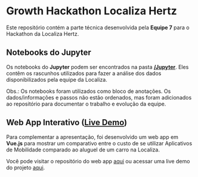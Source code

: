 # Growth Hackathon Localiza Hertz

Este repositório contém a parte técnica desenvolvida pela **Equipe 7** para o Hackathon da Localiza Hertz.

## Notebooks do Jupyter

Os notebooks do **Jupyter** podem ser encontrados na pasta [**/Jupyter**](Jupyter/). Eles contêm os rascunhos utilizados para fazer a análise dos dados disponibilizados pela equipe da Localiza.

Obs.: Os notebooks foram utilizados como bloco de anotações. Os dados/informações e passos não estão ordenados, mas foram adicionados ao repositório para documentar o trabalho e evolução da equipe.

## Web App Interativo ([Live Demo](https://inspiring-sammet-af7491.netlify.com))

Para complementar a apresentação, foi desenvolvido um web app em **Vue.js** para mostrar um comparativo entre o custo de se utilizar Aplicativos de Mobilidade comparado ao aluguel de um carro na Localiza.

Você pode visitar o repositório do web app [aqui](https://github.com/italohdc/localiza-hack-vue) ou acessar uma live demo do projeto [aqui](https://inspiring-sammet-af7491.netlify.com).
